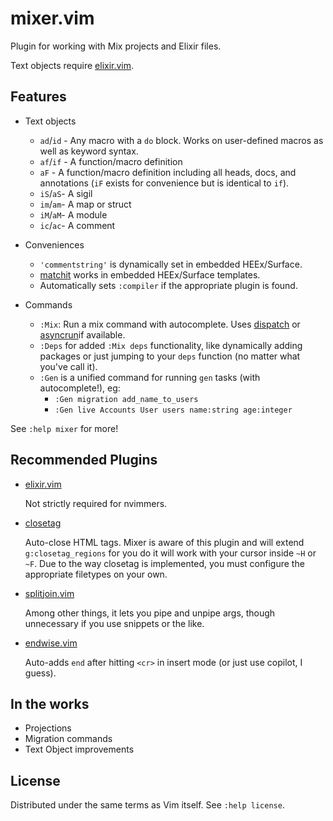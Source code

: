 # mixer.vim

Plugin for working with Mix projects and Elixir files.

Text objects require [elixir.vim](https://github.com/elixir-editors/vim-elixir).

## Features

- Text objects
  - `ad`/`id` - Any macro with a `do` block.  Works on user-defined macros as
    well as keyword syntax.
  - `af`/`if` - A function/macro definition
  - `aF` - A function/macro definition including all heads, docs, and annotations (`iF` exists for convenience but is identical to `if`).
  - `iS`/`aS`- A sigil
  - `im`/`am`- A map or struct
  - `iM`/`aM`- A module
  - `ic`/`ac`- A comment

- Conveniences
  - `'commentstring'` is dynamically set in embedded HEEx/Surface.
  - [matchit](https://www.vim.org/scripts/script.php?script_id=39) works in
    embedded HEEx/Surface templates.
  - Automatically sets `:compiler` if the appropriate plugin is found.

- Commands
  - `:Mix`: Run a mix command with autocomplete.  Uses
    [dispatch](https://github.com/tpope/vim-dispatch) or
    [asyncrun](https://github.com/skywind3000/asyncrun.vim)if available.
  - `:Deps` for added `:Mix deps` functionality, like dynamically adding
    packages or just jumping to your `deps` function (no matter what you've call it).
  - `:Gen` is a unified command for running `gen` tasks (with autocomplete!), eg:
    - `:Gen migration add_name_to_users`
    - `:Gen live Accounts User users name:string age:integer`

See `:help mixer` for more!

## Recommended Plugins

- [elixir.vim](https://github.com/elixir-editors/vim-elixir)

  Not strictly required for nvimmers.

- [closetag](https://github.com/alvan/vim-closetag)

  Auto-close HTML tags.  Mixer is aware of this plugin and will extend
  `g:closetag_regions` for you do it will work with your cursor inside
  `~H` or `~F`.  Due to the way closetag is implemented, you must
  configure the appropriate filetypes on your own.

- [splitjoin.vim](https://github.com/AndrewRadev/splitjoin.vim)

  Among other things, it lets you pipe and unpipe args, though unnecessary if
  you use snippets or the like.

- [endwise.vim](https://github.com/tpope/vim-endwise)

  Auto-adds `end` after hitting `<cr>` in insert mode (or just use copilot,
  I guess).

## In the works

- Projections
- Migration commands
- Text Object improvements

## License

Distributed under the same terms as Vim itself. See `:help license`.
